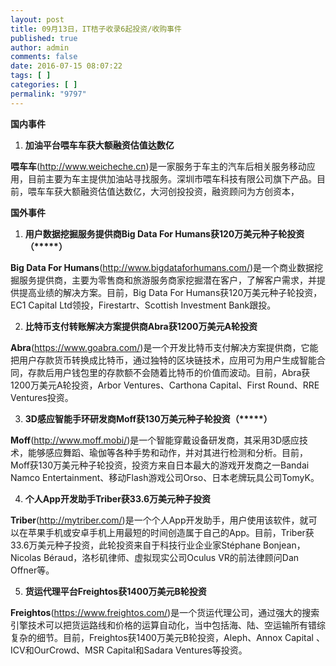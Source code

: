 ```yaml
---
layout: post
title: 09月13日，IT桔子收录6起投资/收购事件
published: true
author: admin
comments: false
date: 2016-07-15 08:07:22
tags: [ ]
categories: [ ]
permalink: "9797"
---
```

**国内事件**

1. **加油平台喂车车获大额融资估值达数亿**

**喂车车**(http://www.weicheche.cn)是一家服务于车主的汽车后相关服务移动应用，目前主要为车主提供加油站寻找服务。深圳市喂车科技有限公司旗下产品。目前，喂车车获大额融资估值达数亿，大河创投投资，融资顾问为方创资本，

**国外事件**

1. **用户数据挖掘服务提供商Big Data For Humans获120万美元种子轮投资（\*****）**

**Big Data For Humans**(http://www.bigdataforhumans.com/)是一个商业数据挖掘服务提供商，主要为零售商和旅游服务商家挖掘潜在客户，了解客户需求，并提供提高业绩的解决方案。目前，Big Data For Humans获120万美元种子轮投资，EC1 Capital Ltd领投，Firestartr、Scottish Investment Bank跟投。

2. **比特币支付转账解决方案提供商Abra获1200万美元A轮投资**

**Abra**(https://www.goabra.com/)是一个开发比特币支付解决方案提供商，它能把用户存款货币转换成比特币，通过独特的区块链技术，应用可为用户生成智能合同，存款后用户钱包里的存款额不会随着比特币的价值而波动。目前，Abra获1200万美元A轮投资，Arbor Ventures、Carthona Capital、First Round、RRE Ventures投资。

3. **3D感应智能手环研发商Moff获130万美元种子轮投资（\*****）**

**Moff**(http://www.moff.mobi/)是一个智能穿戴设备研发商，其采用3D感应技术，能够感应舞蹈、瑜伽等各种手势和动作，并对其进行检测和分析。目前，Moff获130万美元种子轮投资，投资方来自日本最大的游戏开发商之一Bandai Namco Entertainment、移动Flash游戏公司Orso、日本老牌玩具公司TomyK。

4. **个人App开发助手Triber获33.6万美元种子投资**

**Triber**(http://mytriber.com/)是一个个人App开发助手，用户使用该软件，就可以在苹果手机或安卓手机上用最短的时间创造属于自己的App。目前，Triber获33.6万美元种子投资，此轮投资来自于科技行业企业家Stéphane Bonjean，Nicolas Béraud，洛杉矶律师、虚拟现实公司Oculus VR的前法律顾问Dan Offner等。

5. **货运代理平台Freightos获1400万美元B轮投资**

**Freightos**(https://www.freightos.com/)是一个货运代理公司，通过强大的搜索引擎技术可以把货运路线和价格的运算自动化，当中包括海、陆、空运输所有错综复杂的细节。目前，Freightos获1400万美元B轮投资，Aleph、Annox Capital 、ICV和OurCrowd、MSR Capital和Sadara Ventures等投资。